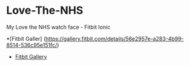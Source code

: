 # Love-The-NHS
My Love the NHS watch face - Fitbit Ionic

*[Fitbit Galler] (https://gallery.fitbit.com/details/56e2957e-a283-4b99-8514-536c95e151fc/)
* [Fitbit Gallery](https://dev.fitbit.com/build/guides/command-line-interface/)
